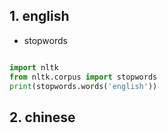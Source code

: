 
## 1. english

- stopwords

```python

import nltk
from nltk.corpus import stopwords
print(stopwords.words('english'))

```


## 2. chinese

